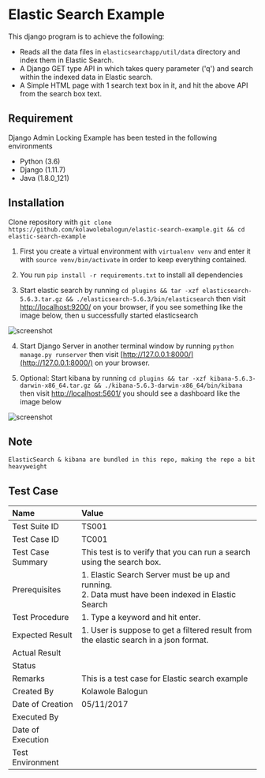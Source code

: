 # Elastic Search Example
 This django program is to achieve the following:
 
 * Reads all the data files in `elasticsearchapp/util/data` directory and index them in Elastic Search.
 * A Django GET type API in which takes query parameter ('q') and search within the indexed data in Elastic search.
 * A Simple HTML page with 1 search text box in it, and hit the above API from the search box text.
 
 
## Requirement

Django Admin Locking Example has been tested in the following environments

* Python (3.6)
* Django (1.11.7)
* Java (1.8.0_121)


## Installation

Clone repository with `git clone https://github.com/kolawolebalogun/elastic-search-example.git && cd elastic-search-example`

1. First you create a virtual environment with `virtualenv venv` and enter it with `source venv/bin/activate` in order to keep everything contained. 

2. You run `pip install -r requirements.txt` to install all dependencies

3. Start elastic search by running `cd plugins && tar -xzf elasticsearch-5.6.3.tar.gz && ./elasticsearch-5.6.3/bin/elasticsearch` then visit [http://localhost:9200/](http://localhost:9200/) on your browser, if you see something like the image below, then u successfully started elasticsearch

![screenshot](https://user-images.githubusercontent.com/8668661/32416287-38b279da-c247-11e7-8c15-5b22fcd07c9a.png)

4. Start Django Server in another terminal window by running `python manage.py runserver` then visit [http://127.0.0.1:8000/](http://127.0.0.1:8000/) on your browser.

5. Optional: Start kibana by running `cd plugins && tar -xzf kibana-5.6.3-darwin-x86_64.tar.gz && ./kibana-5.6.3-darwin-x86_64/bin/kibana` then visit [http://localhost:5601/](http://localhost:5601/) you should see a dashboard like the image below

![screenshot](https://user-images.githubusercontent.com/8668661/32416395-91f8a108-c248-11e7-841d-ed18ab618029.png)

## Note
```
ElasticSearch & kibana are bundled in this repo, making the repo a bit heavyweight
```


## Test Case
Name | Value  
:--- | :--- 
Test Suite ID | TS001 
Test Case ID | TC001
Test Case Summary | This test is to verify that you can run a search using the search box.
Prerequisites | 1. Elastic Search Server must be up and running.<br>2. Data must have been indexed in Elastic Search
Test Procedure | 1.	Type a keyword and hit enter.
Expected Result | 1. User is suppose to get a filtered result from the elastic search in a json format.
Actual Result | 
Status | 
Remarks | This is a test case for Elastic search example
Created By | Kolawole Balogun
Date of Creation | 05/11/2017
Executed By | 
Date of Execution | 
Test Environment | 